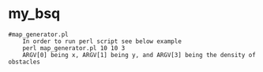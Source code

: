 # my_bsq

    #map_generator.pl
        In order to run perl script see below example
        perl map_generator.pl 10 10 3
        ARGV[0] being x, ARGV[1] being y, and ARGV[3] being the density of obstacles
 